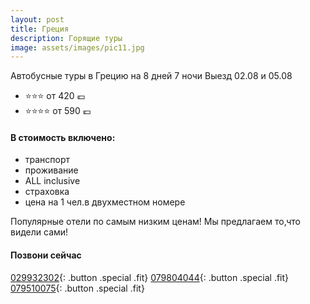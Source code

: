 ```yaml
---
layout: post
title: Греция
description: Горящие туры
image: assets/images/pic11.jpg
---
```


Автобусные туры в Грецию на 8 дней 7 ночи
Выезд 02.08 и 05.08
- :star::star::star: от 420 :euro:
- :star::star::star::star: от 590 :euro:

#### В стоимость включено:
- транспорт
- проживание
- ALL inclusive
- страховка
- цена на 1 чел.в двухместном номере

Популярные отели по самым низким ценам!
Мы предлагаем то,что видели сами!

#### Позвони сейчас
[029932302](tel:+37329932302){: .button .special .fit}
[079804044](tel:+37379804044){: .button .special .fit}
[079510075](tel:+079510075){: .button .special .fit}
